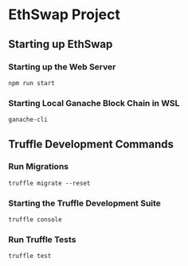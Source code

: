 # EthSwap Project

## Starting up EthSwap

### Starting up the Web Server
`npm run start`

### Starting Local Ganache Block Chain in WSL
`ganache-cli`

## Truffle Development Commands

### Run Migrations
`truffle migrate --reset`

### Starting the Truffle Development Suite
`truffle console`

### Run Truffle Tests
`truffle test`